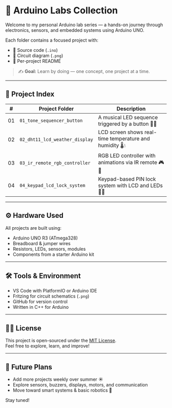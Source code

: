 # 🔬 Arduino Labs Collection

Welcome to my personal Arduino lab series — a hands-on journey through electronics, sensors, and embedded systems using Arduino UNO.

Each folder contains a focused project with:
- 🧠 Source code (`.ino`)
- 🔌 Circuit diagram (`.png`)
- 📄 Per-project README

> ✍️ **Goal:** Learn by doing — one concept, one project at a time.

---

## 📁 Project Index

| #   | Project Folder               | Description                                      |
|-----|------------------------------|--------------------------------------------------|
| 01  | `01_tone_sequencer_button`   | A musical LED sequence triggered by a button 🔘🎵 |
| 02  | `02_dht11_lcd_weather_display`   | LCD screen shows real-time temperature and humidity 🌡️💧 |
| 03  | `03_ir_remote_rgb_controller`    | RGB LED controller with animations via IR remote 🎮🌈      |
| 04  | `04_keypad_lcd_lock_system`     | Keypad-based PIN lock system with LCD and LEDs 🔐🔢 |

---

## ⚙️ Hardware Used

All projects are built using:
- Arduino UNO R3 (ATmega328)
- Breadboard & jumper wires
- Resistors, LEDs, sensors, modules
- Components from a starter Arduino kit

---

## 🛠 Tools & Environment

- VS Code with PlatformIO or Arduino IDE
- Fritzing for circuit schematics (`.png`)
- GitHub for version control
- Written in C++ for Arduino

---

## 🧑‍💻 License

This project is open-sourced under the [MIT License](LICENSE).  
Feel free to explore, learn, and improve!

---

## 🚀 Future Plans

- Add more projects weekly over summer ☀️
- Explore sensors, buzzers, displays, motors, and communication
- Move toward smart systems & basic robotics 🤖

Stay tuned!
